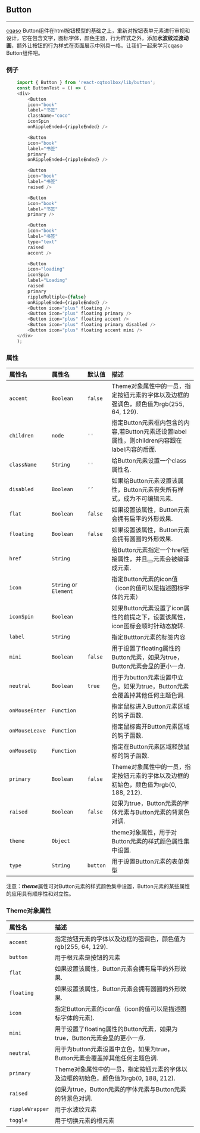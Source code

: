 ## Button
***

[cqaso](http://cqaso.com/) Button组件在html按钮模型的基础之上，重新对按钮表单元素进行审视和设计，它在包含文字，图标字体，颜色主题，行为样式之外，添加**水波纹过渡动画**，额外让按钮的行为样式在页面展示中别具一格。让我们一起来学习cqaso Button组件吧。

### 例子

```javascript
	import { Button } from 'react-cqtoolbox/lib/button';
	const ButtonTest = () => (
	<div>
    	<Button
      	icon="book"
      	label="书签"
      	className="coco"
      	iconSpin
      	onRippleEnded={rippleEnded} />

    	<Button
      	icon="book"
      	label="书签"
      	primary
      	onRippleEnded={rippleEnded} />

    	<Button
      	icon="book"
      	label="书签"
      	raised />

    	<Button
      	icon="book"
      	label="书签"
      	primary />

    	<Button
      	icon="book"
      	label="书签"
      	type="text"
      	raised
      	accent />

    	<Button
      	icon="loading"
      	iconSpin
      	label="Loading"
      	raised
      	primary
      	rippleMultiple={false}
      	onRippleEnded={rippleEnded} />
    	<Button icon="plus" floating />
    	<Button icon="plus" floating primary />
    	<Button icon="plus" floating accent />
    	<Button icon="plus" floating primary disabled />
    	<Button icon="plus" floating accent mini />
    </div>
    );

```
### 属性

| 属性名             | 属性名                 | 默认值       | 描述|
|:------------------|:----------------------|:------------|:------------------|
| `accent`          | `Boolean`             | `false`     | Theme对象属性中的一员，指定按钮元素的字体以及边框的强调色，颜色值为rgb(255, 64, 129).|
| `children`        | `node`                | `''`        | 指定Button元素框内包含的内容,若Button元素还设置label属性，则children内容跟在label内容的后面.|
| `className`       | `String`              | `''`        | 给Button元素设置一个class属性名.|
| `disabled`        | `Boolean`             | `‘’`        | 如果给Button元素设置该属性，Button元素丧失所有样式，成为不可编辑元素.|
| `flat`            | `Boolean`             | `false`     | 如果设置该属性，Button元素会拥有扁平的外形效果. |
| `floating`        | `Boolean`             | `false`     | 如果设置该属性，Button元素会拥有圆圈的外形效果. |
| `href`            | `String`              |             | 给Button元素指定一个href链接属性，并且<button></button>元素会被编译成<a></a>元素. |
| `icon`            | `String` or `Element` |             | 指定Button元素的icon值（icon的值可以是描述图标字体的元素） |
| `iconSpin`        | `Boolean`             |             | 如果Button元素设置了icon属性的前提之下，设置该属性，icon图标会顺时针动态旋转. |
| `label`           | `String`              |             | 指定Buttton元素的标签内容|
| `mini`            | `Boolean`             | `false`     | 用于设置了floating属性的Button元素，如果为true，Button元素会显的更小一点.|
| `neutral`         | `Boolean`             | `true`      | 用于为button元素设置中立色，如果为true，Button元素会覆盖掉其他任何主题色调.|
| `onMouseEnter`    | `Function`            |             | 指定鼠标进入Button元素区域的钩子函数.|
| `onMouseLeave`    | `Function`            |             | 指定鼠标离开Button元素区域的钩子函数.|
| `onMouseUp`       | `Function`            |             | 指定在Button元素区域释放鼠标的钩子函数.|
| `primary`         | `Boolean`             | `false`     | Theme对象属性中的一员，指定按钮元素的字体以及边框的初始色，颜色值为rgb(0, 188, 212).|
| `raised`          | `Boolean`             | `false`     | 如果为true，Button元素的字体元素与Button元素的背景色对调. |
| `theme`           | `Object`              |             | theme对象属性，用于对Button元素的样式颜色属性集中设置.|
| `type`            | `String`              | `button`    | 用于设置Button元素的表单类型|

注意：***theme***属性可对Button元素的样式颜色集中设置，Button元素的某些属性的应用具有顺序性和对立性。

### Theme对象属性

| 属性名          | 描述|
|:---------------|:-----------|
| `accent`       | 指定按钮元素的字体以及边框的强调色，颜色值为rgb(255, 64, 129).|
| `button`       | 用于根元素是按钮的元素|
| `flat`         | 如果设置该属性，Button元素会拥有扁平的外形效果.|
| `floating`     | 如果设置该属性，Button元素会拥有圆圈的外形效果.|
| `icon`         | 指定Button元素的icon值（icon的值可以是描述图标字体的元素).|
| `mini`         | 用于设置了floating属性的Button元素，如果为true，Button元素会显的更小一点.|
| `neutral`      | 用于为button元素设置中立色，如果为true，Button元素会覆盖掉其他任何主题色调.|
| `primary`      | Theme对象属性中的一员，指定按钮元素的字体以及边框的初始色，颜色值为rgb(0, 188, 212).|
| `raised`       | 如果为true，Button元素的字体元素与Button元素的背景色对调.|
| `rippleWrapper`| 用于水波纹元素|
| `toggle`       | 用于切换元素的根元素|

